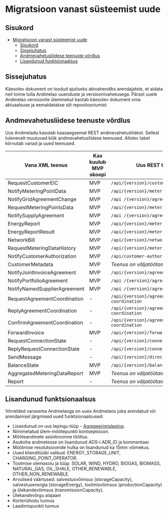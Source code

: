 # Migratsioon vanast süsteemist uude

## Sisukord

- [Migratsioon vanast süsteemist uude](#migratsioon-vanast-süsteemist-uude)
  - [Sisukord](#sisukord)
  - [Sissejuhatus](#sissejuhatus)
  - [Andmevahetusliidese teenuste võrdlus](#andmevahetusliidese-teenuste-võrdlus)
  - [Lisandunud funktsionaalsus](#lisandunud-funktsionaalsus)

## Sissejuhatus

Käesolev dokument on loodud ajutiseks abivahendiks arendajatele, et aidata neil toime tulla Andmelao uuenduste ja versioonivahetusega. Pärast uuele Andmelao versioonile üleminekut kaotab käesolev dokument oma aktuaalsuse ja eemaldatakse siit repositooriumist.

## Andmevahetusliidese teenuste võrdlus

Uus Andmeladu kasutab kaasaegsemat REST andmevahetusliidest. Sellest tulenevalt muutuvad kõik andmevahetusliidese teenused. Allolev tabel kõrvutab vanad ja uued teenused.

| Vana XML teenus              | Kas kuulub MVP skoopi | Uus REST teenus                         |
|------------------------------|-----------------------|-----------------------------------------|
| RequestCustomerEIC           | MVP                   | `/api/{version}/customer`               |
| NotifyMeteringPointData      | MVP                   | `/api/{version}/meter`                  |
| NotifyGridAgreementChange    | MVP                   | `/api /{version}/agreement`             |
| RequestMeteringPointsData    | MVP                   | `/api/{version}/meter/search/customer`  |
| NotifySupplyAgreement        | MVP                   | `/api /{version}/agreement`             |
| EnergyReport                 | MVP                   | `/api/{version}/meter-data`             |
| EnergyReportResult           | MVP                   | `/api/{version}/meter-data/status`      |
| NetworkBill                  | MVP                   | `/api/{version}/network-bill`           |
| RequestMeteringDataHistory   | MVP                   | `/api/{version}/meter-data/search`      |
| NotifyCustomerAuthorization  | MVP                   | `/api/customer-authorization`           |
| CustomerMetadata             | MVP                   | *Teenus on väljatöötamisel*             |
| NotifyJointInvoiceAgreement  | MVP                   | `/api/{version}/agreement`              |
| NotifyPortfolioAgreement     | MVP                   | `/api /{version}/agreement`             |
| NotifyNamedSupplierAgreement | MVP                   | `/api /{version}/agreement`             |
| RequestAgreementCoordination | -                     | `/api/{version}/agreement-coordination` |
| ReplyAgreementCoordination   | -                     | `/api/{version}/agreement-coordination` |
| ConfirmAgreementCoordination | -                     | `/api/{version}/agreement-coordination` |
| ForwardInvoice               | MVP                   | `/api/{version}/forward-invoice`        |
| RequestConnectionState       | -                     | `/api/{version}/connection-state`       |
| ReplyRequestConnectionState  | -                     | `/api/{version}/connection-state`       |
| SendMessage                  | -                     | `/api/{version}/direct-message`         |
| BalanceState                 | MVP                   | `/api/{version}/balance-state`          |
| AggregatedMeteringDataReport | MVP                   | *Teenus on väljatöötamisel*             |
| Report                       | -                     | *Teenus on väljatöötamisel*             |

## Lisandunud funktsionaalsus

Võrrelded varasema Andmelaoga on uues Andmelaos juba arendatud või arendamisel järgmised uued funktsionaalsused:

- Lisandunud on uus lepingu tüüp - [Agregeerimisleping](05.6-agregeerimisleping.md).
- Niinimetatud ülem-mõõtepunkti kontseptsioon.
- Mõõteandmete asünkroonne töötlus.
- Asukoha andmetesse on lisandunud ADS-i ADR_ID ja kommentaar.
- Mõõtmise resolutsioonide hulka on lisandunud ka 15min võimekus.
- Uued klienditüübi valikud: ENERGY_STORAGE_UNIT, CHARGING_POINT_OPERATOR.
- Tootmise olemasolu ja tüüp: SOLAR, WIND, HYDRO, BIOGAS, BIOMASS, NATURAL_GAS, OIL_SHALE, OTHER_RENEWABLE, OTHER_NON_RENEWABLE.
- Arvulised väärtused: salvestusvõimsus (storageCapacity), salvestusenergia (storageEnergy), tootmisvõimsus (productionCapacity) ja ülekandevõimsus (transmissionCapacity).
- Ülekandevõrgu alajaam
- Korteriühistu tunnus
- Laadimispunkti tunnus
